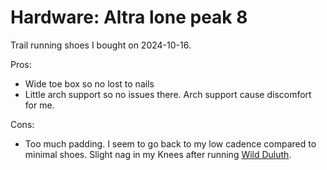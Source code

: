 # Hardware: Altra lone peak 8

Trail running shoes I bought on 2024-10-16.

Pros:

- Wide toe box so no lost to nails
- Little arch support so no issues there. Arch support cause discomfort for me.

Cons:

- Too much padding. I seem to go back to my low cadence compared to minimal shoes. Slight nag in my Knees after running [Wild Duluth](../733).